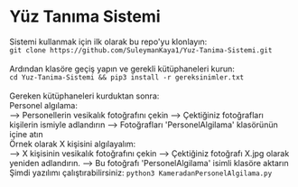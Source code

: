 # Yüz Tanıma Sistemi
Sistemi kullanmak için ilk olarak bu repo'yu klonlayın:<br>
`git clone https://github.com/SuleymanKaya1/Yuz-Tanima-Sistemi.git`<br>
<br>
Ardından klasöre geçiş yapın ve gerekli kütüphaneleri kurun:<br>
`cd Yuz-Tanima-Sistemi && pip3 install -r gereksinimler.txt`<br>
<br>
Gereken kütüphaneleri kurduktan sonra:<br>
Personel algılama:<br>
--> Personellerin vesikalık fotoğrafını çekin
--> Çektiğiniz fotoğrafları kişilerin ismiyle adlandırın
--> Fotoğrafları 'PersonelAlgilama' klasörünün içine atın
<br>
Örnek olarak X kişisini algılayalım:<br>
--> X kişisinin vesikalık fotoğrafını çekin
--> Çektiğiniz fotoğrafı X.jpg olarak yeniden adlandırın.
--> Bu fotoğrafı 'PersonelAlgilama' isimli klasöre aktarın
<br>
Şimdi yazılımı çalıştırabilirsiniz:
`python3 KameradanPersonelAlgilama.py`
